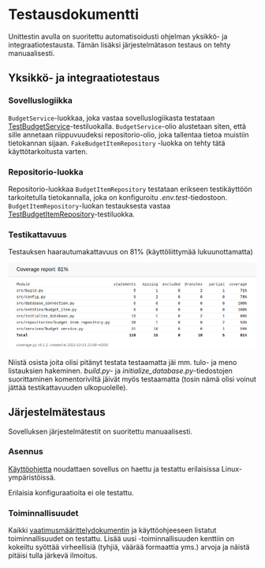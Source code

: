 # Testausdokumentti

Unittestin avulla on suoritettu automatisoidusti ohjelman yksikkö- ja integraatiotestausta. Tämän lisäksi järjestelmätason testaus on tehty manuaalisesti.

## Yksikkö- ja integraatiotestaus

### Sovelluslogiikka

`BudgetService`-luokkaa, joka vastaa sovelluslogiikasta testataan [TestBudgetService](https://github.com/ereborinkorppi/ot-harjoitustyo/blob/master/src/tests/budget_service_test.py)-testiluokalla. `BudgetService`-olio alustetaan siten, että sille annetaan riippuvuudeksi repositorio-olio, joka tallentaa tietoa muistiin tietokannan sijaan. `FakeBudgetItemRepository` -luokka on tehty tätä käyttötarkoitusta varten.

### Repositorio-luokka

Repositorio-luokkaa `BudgetItemRepository` testataan erikseen testikäyttöön tarkoitetulla tietokannalla, joka on konfiguroitu _.env.test_-tiedostoon. `BudgetItemRepository`-luokan testauksesta vastaa [TestBudgetItemRepository](https://github.com/ereborinkorppi/ot-harjoitustyo/blob/master/src/tests/budget_item_repository_test.py)-testiluokka.

### Testikattavuus

Testauksen haarautumakattavuus on 81% (käyttöliittymää lukuunottamatta)

![](./kuvat/testikattavuus.png)

Niistä osista joita olisi pitänyt testata testaamatta jäi mm. tulo- ja meno listauksien hakeminen. _build.py_- ja _initialize\_database.py_-tiedostojen suorittaminen komentoriviltä jäivät myös testaamatta (tosin nämä olisi voinut jättää testikattavuuden ulkopuolelle).

## Järjestelmätestaus

Sovelluksen järjestelmätestit on suoritettu manuaalisesti.

### Asennus

[Käyttöohjetta](https://github.com/ereborinkorppi/ot-harjoitustyo/blob/master/dokumentaatio/kayttohje.md) noudattaen sovellus on haettu ja testattu erilaisissa Linux-ympäristöissä.

Erilaisia konfiguraatioita ei ole testattu.

### Toiminnallisuudet

Kaikki [vaatimusmäärittelydokumentin](https://github.com/ereborinkorppi/ot-harjoitustyo/blob/master/dokumentaatio/vaatimusmaarittely.md#perusversion-tarjoama-toiminnallisuus) ja käyttöohjeeseen listatut toiminnallisuudet on testattu. Lisää uusi -toiminnallisuuden kenttiin on kokeiltu syöttää virheellisiä (tyhjiä, väärää formaattia yms.) arvoja ja näistä pitäisi tulla järkevä ilmoitus.

